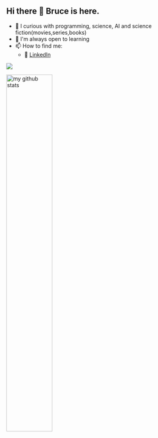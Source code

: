 ## Hi there 👋 Bruce is here. 

- 🔭 I curious with programming, science, AI and science fiction(movies,series,books)
- 🌿 I'm always open to learning
- 📫 How to find me: 
  - :office: [LinkedIn](https://www.linkedin.com/in/ibrahim-balcin/)

![](https://komarev.com/ghpvc/?username=brucehillwalley)

<img src="https://github-readme-stats.vercel.app/api?username=brucehillwalley&theme=chartreuse-dark" alt="my github stats" width="49%"/>
  



  

